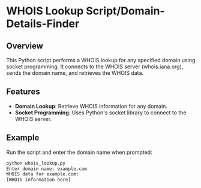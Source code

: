 
# WHOIS Lookup Script/Domain-Details-Finder

## Overview

This Python script performs a WHOIS lookup for any specified domain using socket programming. It connects to the WHOIS server (whois.iana.org), sends the domain name, and retrieves the WHOIS data.

## Features

- **Domain Lookup**: Retrieve WHOIS information for any domain.
- **Socket Programming**: Uses Python's socket library to connect to the WHOIS server.

## Example

Run the script and enter the domain name when prompted:
```bash
python whois_lookup.py
Enter domain name: example.com
WHOIS data for example.com:
[WHOIS information here]
